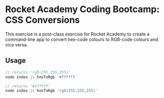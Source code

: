 # Rocket Academy Coding Bootcamp: CSS Conversions

This exercise is a post-class exercise for Rocket Academy to create a command-line app to convert hex-code colours to RGB-code colours and vice versa.

## Usage

```javascript
// returns 'rgb(255,255,255)'
node index.js hexToRgb '#ffffff'

// returns '#ffffff'
node index.js hexToRgb 'rgb(255,255,255)'
```
